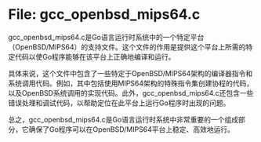 # File: gcc_openbsd_mips64.c

gcc_openbsd_mips64.c是Go语言运行时系统中的一个特定平台（OpenBSD/MIPS64）的支持文件。这个文件的作用是提供这个平台上所需的特定代码以使Go程序能够在该平台上正确地编译和运行。

具体来说，这个文件中包含了一些特定于OpenBSD/MIPS64架构的编译器指令和系统调用代码。例如，其中包括使用MIPS64架构的特殊指令集创建协程的代码，以及OpenBSD系统调用的实现代码。此外，gcc_openbsd_mips64.c还包含一些错误处理和调试代码，以帮助定位在此平台上运行Go程序时出现的问题。

总之，gcc_openbsd_mips64.c是Go语言运行时系统中非常重要的一个组成部分，它确保了Go程序可以在OpenBSD/MIPS64平台上稳定、高效地运行。

